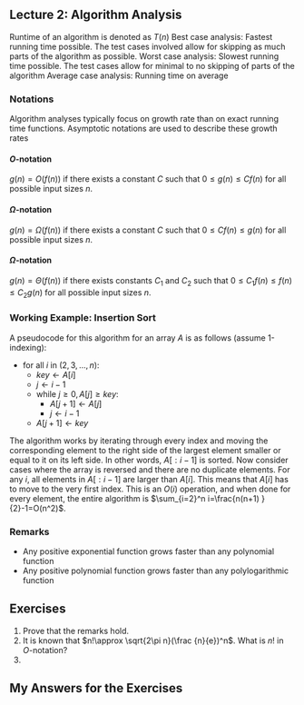 ## Lecture 2: Algorithm Analysis
Runtime of an algorithm is denoted as $T(n)$
Best case analysis: Fastest running time possible. The test cases involved allow for skipping as much parts of the algorithm as possible.
Worst case analysis: Slowest running time possible. The test cases allow for minimal to no skipping of parts of the algorithm
Average case analysis: Running time on average
### Notations
Algorithm analyses typically focus on growth rate than on exact running time functions. Asymptotic notations are used to describe these growth rates
#### $O$-notation
$g(n)=O(f(n))$ if there exists a constant $C$ such that $0\leq g(n) \leq Cf(n)$ for all possible input sizes $n$.
#### $\Omega$-notation
$g(n)=\Omega(f(n))$ if there exists a constant $C$ such that $0\leq Cf(n) \leq g(n)$ for all possible input sizes $n$.
#### $\Omega$-notation
$g(n)=\Theta(f(n))$ if there exists  constants $C_1$ and $C_2$ such that $0\leq C_1 f(n)\leq f(n) \leq C_2 g(n)$ for all possible input sizes $n$.
### Working Example: Insertion Sort
A pseudocode for this algorithm for an array $A$ is as follows (assume 1-indexing):
- for all $i$ in $(2, 3, ..., n)$:
	- $key\leftarrow A[i]$
	- $j \leftarrow i-1$
	- while $j \ge 0, A[j]\ge key$:
		- $A[j+1]\leftarrow A[j]$
		- $j \leftarrow i-1$
	- $A[j+1] \leftarrow key$

The algorithm works by iterating through every index and moving the corresponding element to the right side of the largest element smaller or equal to it on its left side. In other words, $A[:i-1]$ is sorted. Now consider cases where the array is reversed and there are no duplicate elements. For any $i$, all elements in $A[:i-1]$ are larger than $A[i]$. This means that $A[i]$ has to move to the very first index. This is an $O(i)$ operation, and when done for every element, the entire algorithm is $\sum_{i=2}^n i=\frac{n(n+1) }{2}-1=O(n^2)$.
### Remarks
- Any positive exponential function grows faster than any polynomial function
- Any positive polynomial function grows faster than any polylogarithmic function

## Exercises
1. Prove that the remarks hold.
2.  It is known that $n!\approx \sqrt{2\pi n}(\frac {n}{e})^n$. What is $n!$ in $O$-notation?
3. 
## My Answers for the Exercises